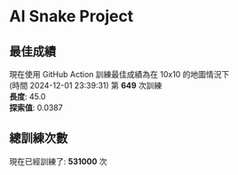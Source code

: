
# AI Snake Project

## **最佳成績**































現在使用 GitHub Action 訓練最佳成績為在 10x10 的地圖情況下  
(時間 2024-12-01 23:39:31) 第 **649** 次訓練  
**長度**: 45.0  
**探索值**: 0.0387































































## 總訓練次數
現在已經訓練了: **531000** 次
